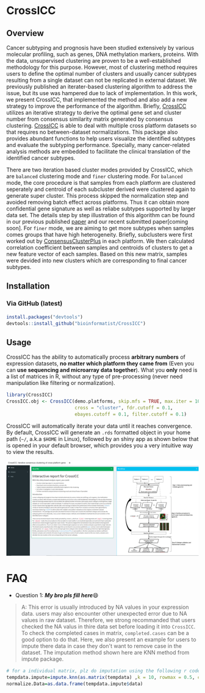 
<!-- README.md is generated from README.Rmd. Please edit that file -->
CrossICC
========

Overview
--------

Cancer subtyping and prognosis have been studied extensively by various molecular profiling, such as genes, DNA methylation markers, proteins. With the data, unsupervised clustering are proven to be a well-established methodology for this purpose. However, most of clustering method requires users to define the optimal number of clusters and usually cancer subtypes resulting from a single dataset can not be replicated in external dataset. We previously published an iterater-based clustering algorithm to address the issue, but its use was hampered due to lack of implementation. In this work, we present CrossICC, that implemented the method and also add a new strategy to improve the performance of the algorithm. Briefly, [CrossICC](https://github.com/bioinformatist/CrossICC) utilizes an iterative strategy to derive the optimal gene set and cluster number from consensus similarity matrix generated by consensus clustering. [CrossICC](https://github.com/bioinformatist/CrossICC) is able to deal with multiple cross platform datasets so that requires no between-dataset normalizations. This package also provides abundant functions to help users visualize the identified subtypes and evaluate the subtyping performance. Specially, many cancer-related analysis methods are embedded to facilitate the clinical translation of the identified cancer subtypes.

There are two iteration based cluster modes provided by CrossICC, which are `balanced` clustering mode and `finer` clustering mode. For `balanced` mode, the core procedure is that samples from each platform are clustered seperately and centroid of each subcluster derived were clustered again to generate super cluster. This process skipped the normalization step and avoided removing batch effect across platforms. Thus it can obtain more confidential gene signature as well as reliabe subtypes supported by larger data set. The details step by step illustration of this algorithm can be found in our previous published [paper](http://clincancerres.aacrjournals.org/content/early/2014/12/09/1078-0432.ccr-14-2481) and our recent submitted paper\[coming soon\]. For `finer` mode, we are aiming to get more subtypes when samples comes groups that have high heterogeneity. Briefly, subclusters were first worked out by [ConsensusClusterPlus](https://bioconductor.org/packages/release/bioc/html/ConsensusClusterPlus.html) in each platform. We then calculated correlation coefficient between samples and centroids of clusters to get a new feature vector of each samples. Based on this new matrix, samples were devided into new clusters which are corresponding to final cancer subtypes.

Installation
------------

### Via GitHub (latest)

``` r
install.packages("devtools")
devtools::install_github("bioinformatist/CrossICC")
```

Usage
-----

CrossICC has the ability to automatically process **arbitrary numbers** of expression datasets, **no matter which platform they came from** (Even you can **use sequencing and microarray data together**). What you **only** need is a list of matrices in R, without any type of pre-processing (never need manipulation like filtering or normalization).

``` r
library(CrossICC)
CrossICC.obj <- CrossICC(demo.platforms, skip.mfs = TRUE, max.iter = 100, 
                         cross = "cluster", fdr.cutoff = 0.1, 
                         ebayes.cutoff = 0.1, filter.cutoff = 0.1)
```

CrossICC will automatically iterate your data until it reaches convergence. By default, CrossICC will generate an `.rds` formatted object in your home path (`~/`, a.k.a `$HOME` in Linux), followed by an shiny app as shown below that is opened in your default browser, which provides you a very intuitive way to view the results.

![](imgs/shiny_homepage.png)

FAQ
===

-   Question 1: ***My bro pls fill here***:smile:

> A: This error is usually introduced by NA values in your expression data. users may also encounter other unexpected error due to NA values in raw dataset. Therefore, we strong recommanded that users checked the NA valus in thire data set before loading it into `CrossICC`. To check the completed cases in matrix, `completed.cases` can be a good option to do that. Here, we also present an example for users to impute there data in case they don't want to remove case in the dataset. The imputation method shown here are KNN method from impute package.

``` r
# for a individual matrix, plz do imputation using the following r code
tempdata.impute=impute.knn(as.matrix(tempdata) ,k = 10, rowmax = 0.5, colmax = 0.8)
normalize.Data=as.data.frame(tempdata.impute$data)
```

